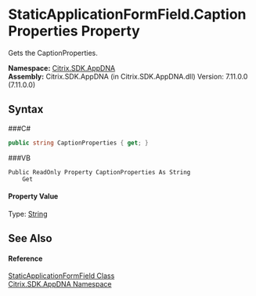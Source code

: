 # StaticApplicationFormField.CaptionProperties Property 
 

Gets the CaptionProperties.

**Namespace:**&nbsp;<a href="N_Citrix_SDK_AppDNA">Citrix.SDK.AppDNA</a><br />**Assembly:**&nbsp;Citrix.SDK.AppDNA (in Citrix.SDK.AppDNA.dll) Version: 7.11.0.0 (7.11.0.0)

## Syntax

###C#
```csharp
public string CaptionProperties { get; }
```

###VB
```vbnet
Public ReadOnly Property CaptionProperties As String
	Get
```


#### Property Value
Type: <a href="http://msdn2.microsoft.com/en-us/library/s1wwdcbf" target="_blank">String</a>

## See Also


#### Reference
<a href="T_Citrix_SDK_AppDNA_StaticApplicationFormField">StaticApplicationFormField Class</a><br /><a href="N_Citrix_SDK_AppDNA">Citrix.SDK.AppDNA Namespace</a><br />